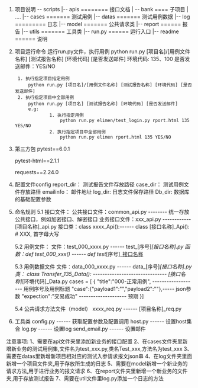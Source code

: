 1. 项目说明
    -- scripts
        |-- apis ========       接口文档
        |    -- bank ====           子项目
        |    ....
        |-- cases =======       测试用例
        |-- datas =======       测试用例数据
        |-- log =========       日志
        |-- model =======       公共请求类
        |-- report ======       报告
        |-- utils =======       工具类
        |-- run.py ======       运行入口
        |-- readme ======       说明

2. 项目运行命令
    运行run.py文件，执行用例
        python run.py [项目名]/[用例文件名称] [测试报告名称] [环境代码] [是否发送邮件]
            环境代码: 135、100
            是否发送邮件：YES/NO

        1. 执行指定项目指定用例
            python run.py [项目名]/[用例文件名称] [测试报告名称] [环境代码] [是否发送邮件]
        2. 执行指定项目中全部用例
            python run.py [项目名] [测试报告名称] [环境代码] [是否发送邮件]
            e.g: 
                    1. 执行指定用例
                        python run.py elimen/test_login.py rport.html 135 YES/NO
                    2. 执行指定项目中全部用例
                        python run.py elimen rport.html 135 YES/NO

3. 第三方包
    pytest==6.0.1

    pytest-html==2.1.1

    requests==2.24.0


4. 配置文件config
    report_dir： 测试报告文件存放路径
    case_dir：   测试用例文件存放路径
    emailinfo：   邮件地址
    log_dir:     日志文件保存路径
    Db_dir:      数据库的基础配置参数


5. 命名规则
    5.1 接口文件：
        公共接口文件：common_api.py -------- 统一存放公共接口，例如加密接口、解密接口
        业务接口文件：xxx_api.py ------------[项目名称]_api.py
            接口类：class xxxx_Api():------ class [接口名称]_Api():  # XXX, 首字母大写

    5.2 用例文件：
        文件：test_000_xxxx.py ------ test_[序号]_[接口名称].py
            函数：def test_000_xxx() ------ def test_[序号]_[接口名称]()
    
    5.3 用例数据文件
        文件：data_000_xxxx.py ------ data_[序号]_[接口名称].py
            类：
            class Transfer_135_Data(): ------------------------------- [接口名称]_[环境代码]_Data.py
                cases = [
                    {
                        "title":"000-正常用例", ------------------- 用例序号及用例标题
                        "case":{"payload1":"","payload2":""},----- json参数
                        "expection":"交易成功" -------------------- 预期
                    }]

    5.4 公共请求方法文件（model）
        xxxx_req.py ------ [项目名称]_req.py
    

6. 工具类
    config.py ------ 获取配置参数及配置调用
    host.py ------ 设置host集合
    log.py ------ 设置log
    send_email.py ------ 设置邮件
    


注意事项:
1、需要在api文件夹里添加新业务的接口配置
2、在cases文件夹里新增新业务的测试用例集,文件名为test_xxx.py,类名Test_xxx,方法名为test_xxx
3、需要在datas里新增新项目相对应的测试入参请求报文json串
4、在log文件夹里面新增一个项目文件夹,用于存放所生成的日志
5、需要在model新增一个新业务的请求方法,用于进行业务的报文请求
6、在report文件夹里新增一个新业务的文件夹,用于存放测试报告
7、需要在util文件里log.py添加一个日志的方法
